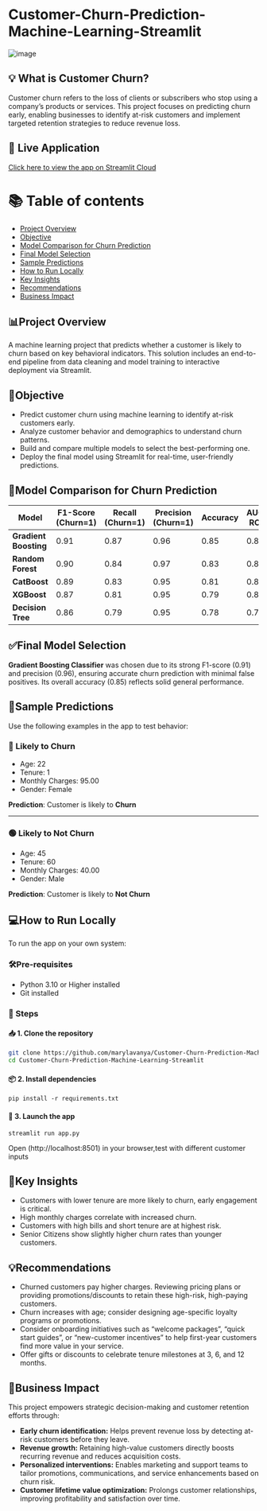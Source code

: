 # Customer-Churn-Prediction-Machine-Learning-Streamlit
![image](https://github.com/user-attachments/assets/e36b8886-0a41-4dda-9cec-6dfc8bb9619a)
## 💡 What is  Customer Churn?
Customer churn refers to the loss of clients or subscribers who stop using a company’s products or services. This project focuses on predicting churn early, enabling businesses to identify at-risk customers and implement targeted retention strategies to reduce revenue loss.
## 🚀 Live Application
[Click here to view the app on Streamlit Cloud](https://customer-churn-prediction-machine-learning-app-qx8zr32djftfbyz.streamlit.app/)
# 📚 Table of contents
- [Project Overview](#project-overview)
- [Objective](#objective)
- [Model Comparison for Churn Prediction](#model-comparison-for-churn-prediction)
- [Final Model Selection](#final-model-selection)
- [Sample Predictions](#sample-predictions)
- [How to Run Locally](#how-to-run-locally)
- [Key Insights](#key-insights)
- [Recommendations](#recommendations)
- [Business Impact](#business-impact)
## 📊Project Overview 
A machine learning project that predicts whether a customer is likely to churn based on key behavioral indicators. This solution includes an end-to-end pipeline from data cleaning and model training to interactive deployment via Streamlit.
## 🎯Objective
* Predict customer churn using machine learning to identify at-risk customers early.
* Analyze customer behavior and demographics to understand churn patterns.
* Build and compare multiple models to select the best-performing one.
* Deploy the final model using Streamlit for real-time, user-friendly predictions.
## 🧠Model Comparison for Churn Prediction
| Model                 | F1-Score (Churn=1) | Recall (Churn=1) | Precision (Churn=1) | Accuracy | AUC-ROC  |
| --------------------- | ------------------ | ---------------- | ------------------- | -------- | -------- |
| **Gradient Boosting** | 0.91               | 0.87             | 0.96                | 0.85     | 0.85     |
| **Random Forest**     | 0.90               | 0.84             | 0.97                | 0.83     | 0.86     |
| **CatBoost**          | 0.89               | 0.83             | 0.95                | 0.81     | 0.84     |
| **XGBoost**           | 0.87               | 0.81             | 0.95                | 0.79     | 0.84     |
| **Decision Tree**     | 0.86               | 0.79             | 0.95                | 0.78     | 0.78     |

## ✅Final Model Selection
**Gradient Boosting Classifier** was chosen due to its strong F1-score (0.91) and precision (0.96), ensuring accurate churn prediction with minimal false positives. Its overall accuracy (0.85) reflects solid general performance.
## 🤖Sample Predictions
Use the following examples in the app to test behavior:
### 🔴 Likely to Churn
- Age: 22  
- Tenure: 1  
- Monthly Charges: 95.00  
- Gender: Female

**Prediction**: Customer is likely to **Churn**

----
### 🟢 Likely to Not Churn
- Age: 45  
- Tenure: 60  
- Monthly Charges: 40.00    
- Gender: Male
  
**Prediction**: Customer is likely to **Not Churn**
## 💻How to Run Locally
To run the app on your own system:
### 🛠️Pre-requisites
- Python 3.10 or Higher installed   
- Git installed  
### 📝 Steps
#### 📥 1. Clone the repository
```bash
git clone https://github.com/marylavanya/Customer-Churn-Prediction-Machine-Learning-Streamlit.git
cd Customer-Churn-Prediction-Machine-Learning-Streamlit
```
#### 📦 2. Install dependencies
```
pip install -r requirements.txt
```
#### 🚀 3. Launch the app
```
streamlit run app.py
```
Open (http://localhost:8501) in your browser,test with different customer inputs
## 📌Key Insights
* Customers with lower tenure  are more likely to churn, early engagement is critical.
* High monthly charges correlate with increased churn.
* Customers with high bills and short tenure are at highest risk.
* Senior Citizens show slightly higher churn rates than younger customers.
## 💡Recommendations
* Churned customers pay higher charges. Reviewing pricing plans or providing promotions/discounts to retain these high-risk, high-paying customers.
* Churn increases with age; consider designing age-specific loyalty programs or promotions.
* Consider onboarding initiatives such as “welcome packages”, “quick start guides”, or “new-customer incentives” to help first-year customers find more value in your service.
* Offer gifts or discounts to celebrate tenure milestones at 3, 6, and 12 months.
## 💼Business Impact
 This project empowers strategic decision-making and customer retention efforts through:
- **Early churn identification:** Helps prevent revenue loss by detecting at-risk customers before they leave.
- **Revenue growth:** Retaining high-value customers directly boosts recurring revenue and reduces acquisition costs.
- **Personalized interventions:** Enables marketing and support teams to tailor promotions, communications, and service enhancements based on churn risk.
- **Customer lifetime value optimization:** Prolongs customer relationships, improving profitability and satisfaction over time.
